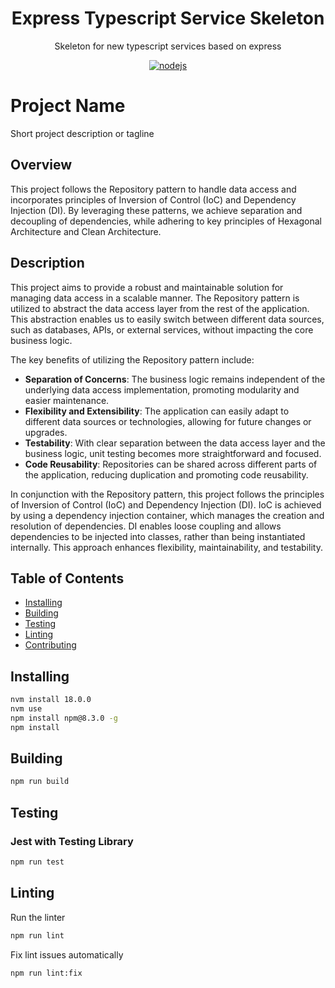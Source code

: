 <h1 align="center">Express Typescript Service Skeleton</h1>

<p align="center">
  Skeleton for new typescript services based on express
</p>

<p align="center">
    <a href="https://github.com/AlbertHernandez/express-typescript-service-skeleton/actions/workflows/nodejs.yml?branch=main"><img src="https://github.com/AlbertHernandez/express-typescript-service-skeleton/actions/workflows/nodejs.yml/badge.svg?branch=main" alt="nodejs"/></a>
</p>


# Project Name

Short project description or tagline

## Overview

This project follows the Repository pattern to handle data access and incorporates principles of Inversion of Control (IoC) and Dependency Injection (DI). By leveraging these patterns, we achieve separation and decoupling of dependencies, while adhering to key principles of Hexagonal Architecture and Clean Architecture.

## Description

This project aims to provide a robust and maintainable solution for managing data access in a scalable manner. The Repository pattern is utilized to abstract the data access layer from the rest of the application. This abstraction enables us to easily switch between different data sources, such as databases, APIs, or external services, without impacting the core business logic.

The key benefits of utilizing the Repository pattern include:

- **Separation of Concerns**: The business logic remains independent of the underlying data access implementation, promoting modularity and easier maintenance.
- **Flexibility and Extensibility**: The application can easily adapt to different data sources or technologies, allowing for future changes or upgrades.
- **Testability**: With clear separation between the data access layer and the business logic, unit testing becomes more straightforward and focused.
- **Code Reusability**: Repositories can be shared across different parts of the application, reducing duplication and promoting code reusability.

In conjunction with the Repository pattern, this project follows the principles of Inversion of Control (IoC) and Dependency Injection (DI). IoC is achieved by using a dependency injection container, which manages the creation and resolution of dependencies. DI enables loose coupling and allows dependencies to be injected into classes, rather than being instantiated internally. This approach enhances flexibility, maintainability, and testability.

## Table of Contents

- [Installing](#installing)
- [Building](#building)
- [Testing](#testing)
- [Linting](#linting)
- [Contributing](#contributing)

## Installing

```bash
nvm install 18.0.0
nvm use
npm install npm@8.3.0 -g
npm install
```

## Building

```bash
npm run build
```

## Testing

### Jest with Testing Library

```bash
npm run test
```

## Linting

Run the linter

```bash
npm run lint
```

Fix lint issues automatically

```bash
npm run lint:fix
```
